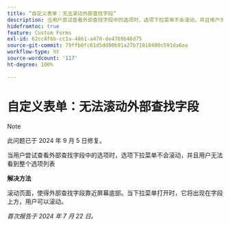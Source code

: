 ```yaml
---
title: “自定义表单：无法滚动外部查找字段”
description: 当用户尝试查看外部查找字段中的选项时，选项下拉菜单不会滚动，并且用户无法看到整个选项列表
hidefromtoc: true
feature: Custom Forms
exl-id: 62cc8f6b-cc1a-4861-a470-de4769b46d75
source-git-commit: 79ffb8fc61d5dd80b91a27b71018400c591da6aa
workflow-type: ht
source-wordcount: '117'
ht-degree: 100%

---
```


# 自定义表单：无法滚动外部查找字段

>[!NOTE]
>
>此问题已于 2024 年 9 月 5 日修复。

当用户尝试查看外部查找字段中的选项时，选项下拉菜单不会滚动，并且用户无法看到整个选项列表

**解决方法**

滚动页面，使得外部查找字段靠近屏幕底部。当下拉菜单打开时，它将出现在字段上方，用户可以滚动。

_首次报告于 2024 年 7 月 22 日。_
